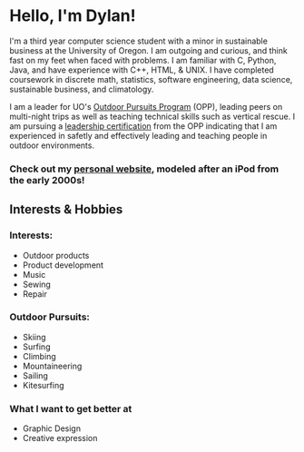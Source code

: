 # Hello, I'm Dylan!
I'm a third year computer science student with a minor in sustainable business at the University of Oregon. I am outgoing and curious, and think fast on my feet when faced with problems. I am familiar with C, Python, Java, and have experience with C++, HTML, & UNIX. I have completed coursework in discrete math, statistics, software engineering, data science, sustainable business, and climatology.

I am a leader for UO's [Outdoor Pursuits Program](https://opp.uoregon.edu) (OPP), leading peers on multi-night trips as well as teaching technical skills such as vertical rescue. I am pursuing a [leadership certification](https://opp.uoregon.edu/leadership-training/) from the OPP indicating that I am experienced in safetly and effectively leading and teaching people in outdoor environments. 

### Check out my [personal website](dylanmurphy.xyz), modeled after an iPod from the early 2000s!

## Interests & Hobbies
### Interests:
+ Outdoor products
+ Product development
+ Music
+ Sewing
+ Repair
  
### Outdoor Pursuits:
+ Skiing
+ Surfing
+ Climbing
+ Mountaineering
+ Sailing
+ Kitesurfing

### What I want to get better at
+ Graphic Design
+ Creative expression


<!--
**djmurphy6/djmurphy6** is a ✨ _special_ ✨ repository because its `README.md` (this file) appears on your GitHub profile.

Here are some ideas to get you started:

- 🔭 I’m currently working on ...
- 🌱 I’m currently learning ...
- 👯 I’m looking to collaborate on ...
- 🤔 I’m looking for help with ...
- 💬 Ask me about ...
- 📫 How to reach me: ...
- 😄 Pronouns: ...
- ⚡ Fun fact: ...
-->
